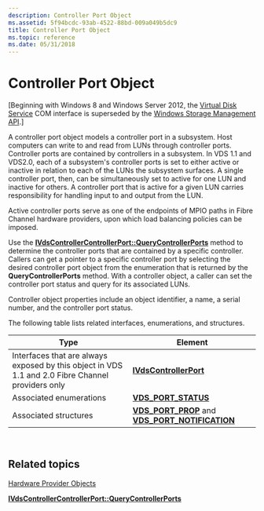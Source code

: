 ```yaml
---
description: Controller Port Object
ms.assetid: 5f94bcdc-93ab-4522-88bd-009a049b5dc9
title: Controller Port Object
ms.topic: reference
ms.date: 05/31/2018
---
```


# Controller Port Object

\[Beginning with Windows 8 and Windows Server 2012, the [Virtual Disk Service](virtual-disk-service-portal.md) COM interface is superseded by the [Windows Storage Management API](/windows-hardware/drivers/storage/windows-storage-management-api-portal).\]

A controller port object models a controller port in a subsystem. Host computers can write to and read from LUNs through controller ports. Controller ports are contained by controllers in a subsystem. In VDS 1.1 and VDS2.0, each of a subsystem's controller ports is set to either active or inactive in relation to each of the LUNs the subsystem surfaces. A single controller port, then, can be simultaneously set to active for one LUN and inactive for others. A controller port that is active for a given LUN carries responsibility for handling input to and output from the LUN.

Active controller ports serve as one of the endpoints of MPIO paths in Fibre Channel hardware providers, upon which load balancing policies can be imposed.

Use the [**IVdsControllerControllerPort::QueryControllerPorts**](/windows/desktop/api/Vds/nf-vds-ivdscontrollercontrollerport-querycontrollerports) method to determine the controller ports that are contained by a specific controller. Callers can get a pointer to a specific controller port by selecting the desired controller port object from the enumeration that is returned by the **QueryControllerPorts** method. With a controller object, a caller can set the controller port status and query for its associated LUNs.

Controller object properties include an object identifier, a name, a serial number, and the controller port status.

The following table lists related interfaces, enumerations, and structures.



| Type                                                                                              | Element                                                                                               |
|---------------------------------------------------------------------------------------------------|-------------------------------------------------------------------------------------------------------|
| Interfaces that are always exposed by this object in VDS 1.1 and 2.0 Fibre Channel providers only | [**IVdsControllerPort**](/windows/desktop/api/Vds/nn-vds-ivdscontrollerport)                                                      |
| Associated enumerations                                                                           | [**VDS\_PORT\_STATUS**](/windows/desktop/api/Vds/ne-vds-vds_port_status)                                                          |
| Associated structures                                                                             | [**VDS\_PORT\_PROP**](/windows/desktop/api/Vds/ns-vds-vds_port_prop) and [**VDS\_PORT\_NOTIFICATION**](/windows/desktop/api/Vds/ns-vds-vds_port_notification) |



 

## Related topics

<dl> <dt>

[Hardware Provider Objects](hardware-provider-objects.md)
</dt> <dt>

[**IVdsControllerControllerPort::QueryControllerPorts**](/windows/desktop/api/Vds/nf-vds-ivdscontrollercontrollerport-querycontrollerports)
</dt> </dl>

 

 
